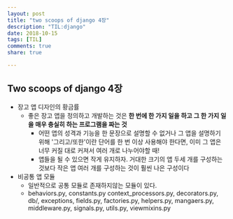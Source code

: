 ```yaml
---
layout: post
title: "two scoops of django 4장"
description: "TIL:django"
date: 2018-10-15
tags: [TIL]
comments: true
share: true

---
```


## Two scoops of django 4장

- 장고 앱 디자인의 황금률
  - 좋은 장고 앱을 정의하고 개발하는 것은 **한 번에 한 가지 일을 하고 그 한 가지 일을 매우 충실히 하는 프로그램을 짜는 것**
    - 어떤 앱의 성격과 기능을 한 문장으로 설명할 수 없거나 그 앱을 설명하기 위해 '그리고/또한'이란 단어를 한 번 이상 사용해야 한다면, 이미 그 앱은 너무 커질 대로 커져서 여러 개로 나누어야할 때!
    - 앱들을 될 수 있으면 작게 유지하자. 거대한 크기의 앱 두세 개를 구성하는 것보다 작은 앱 여러 개를 구성하는 것이 훨씬 나은 구성이다
- 비공통 앱 모듈
  - 일반적으로 공통 모듈로 존재하지않는 모듈이 있다.
  - behaviors.py, constants.py context_processors.py, decorators.py, db/, exceptions, fields.py, factories.py, helpers.py, mangaers.py, middleware.py, signals.py, utils.py, viewmixins.py
